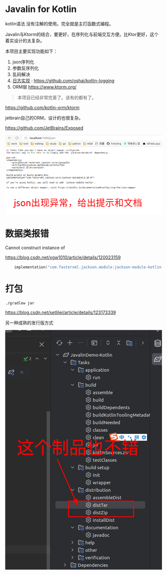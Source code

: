 Javalin for Kotlin
===

kotlin语法 没有注解的使用。完全就是主打函数式编程。

Javalin与Ktorm的结合，要更好，在序列化与前端交互方便。比Ktor更好，这个着实设计的太复杂。

本项目主要实现功能如下：

1. json序列化
2. 参数反序列化
3. 乱码解决
4. [日志实现](https://juejin.cn/post/6940302422388506632) : https://github.com/oshai/kotlin-logging
5. ORM层
   https://www.ktorm.org/

> 本项目已经非常完善了。该有的都有了。

https://github.com/kotlin-orm/ktorm

jetbrain自己的ORM，设计的也很复杂。

https://github.com/JetBrains/Exposed

![img.png](img.png)

# 数据类报错

Cannot construct instance of

https://blog.csdn.net/xgw1010/article/details/120023159

```kotlin
    implementation("com.fasterxml.jackson.module:jackson-module-kotlin:2.12.5")
```

# 打包

```shell
./gradlew jar
```

https://blog.csdn.net/setlilei/article/details/123173339

另一种成熟的发行版方式

![img_1.png](img_1.png)
